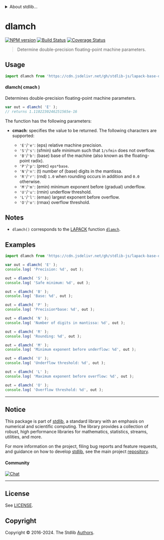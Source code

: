 <!--

@license Apache-2.0

Copyright (c) 2024 The Stdlib Authors.

Licensed under the Apache License, Version 2.0 (the "License");
you may not use this file except in compliance with the License.
You may obtain a copy of the License at

   http://www.apache.org/licenses/LICENSE-2.0

Unless required by applicable law or agreed to in writing, software
distributed under the License is distributed on an "AS IS" BASIS,
WITHOUT WARRANTIES OR CONDITIONS OF ANY KIND, either express or implied.
See the License for the specific language governing permissions and
limitations under the License.

-->


<details>
  <summary>
    About stdlib...
  </summary>
  <p>We believe in a future in which the web is a preferred environment for numerical computation. To help realize this future, we've built stdlib. stdlib is a standard library, with an emphasis on numerical and scientific computation, written in JavaScript (and C) for execution in browsers and in Node.js.</p>
  <p>The library is fully decomposable, being architected in such a way that you can swap out and mix and match APIs and functionality to cater to your exact preferences and use cases.</p>
  <p>When you use stdlib, you can be absolutely certain that you are using the most thorough, rigorous, well-written, studied, documented, tested, measured, and high-quality code out there.</p>
  <p>To join us in bringing numerical computing to the web, get started by checking us out on <a href="https://github.com/stdlib-js/stdlib">GitHub</a>, and please consider <a href="https://opencollective.com/stdlib">financially supporting stdlib</a>. We greatly appreciate your continued support!</p>
</details>

# dlamch

[![NPM version][npm-image]][npm-url] [![Build Status][test-image]][test-url] [![Coverage Status][coverage-image]][coverage-url] <!-- [![dependencies][dependencies-image]][dependencies-url] -->

> Determine double-precision floating-point machine parameters.

<section class = "usage">

## Usage

```javascript
import dlamch from 'https://cdn.jsdelivr.net/gh/stdlib-js/lapack-base-dlamch@deno/mod.js';
```

#### dlamch( cmach )

Determines double-precision floating-point machine parameters.

```javascript
var out = dlamch( 'E' );
// returns 1.1102230246251565e-16
```

The function has the following parameters:

-   **cmach**: specifies the value to be returned. The following characters are supported:

    -   `'E'`/`'e'`: (eps) relative machine precision.
    -   `'S'`/`'s'`: (sfmin) safe minimum such that `1/sfmin` does not overflow.
    -   `'B'`/`'b'`: (base) base of the machine (also known as the floating-point radix).
    -   `'P'`/`'p'`: (prec) `eps*base`.
    -   `'N'`/`'n'`: (t) number of (base) digits in the mantissa.
    -   `'R'`/`'r'`: (rnd) `1.0` when rounding occurs in addition and `0.0` otherwise.
    -   `'M'`/`'m'`: (emin) minimum exponent before (gradual) underflow.
    -   `'U'`/`'u'`: (rmin) underflow threshold.
    -   `'L'`/`'l'`: (emax) largest exponent before overflow.
    -   `'O'`/`'o'`: (rmax) overflow threshold.

</section>

<!-- /.usage -->

<section class="notes">

## Notes

-   `dlamch()` corresponds to the [LAPACK][lapack] function [`dlamch`][lapack-dlamch].

</section>

<!-- /.notes -->

<section class="examples">

## Examples

<!-- eslint no-undef: "error" -->

```javascript
import dlamch from 'https://cdn.jsdelivr.net/gh/stdlib-js/lapack-base-dlamch@deno/mod.js';

var out = dlamch( 'E' );
console.log( 'Precision: %d', out );

out = dlamch( 'S' );
console.log( 'Safe minimum: %d', out );

out = dlamch( 'B' );
console.log( 'Base: %d', out );

out = dlamch( 'P' );
console.log( 'Precision*base: %d', out );

out = dlamch( 'N' );
console.log( 'Number of digits in mantissa: %d', out );

out = dlamch( 'R' );
console.log( 'Rounding: %d', out );

out = dlamch( 'M' );
console.log( 'Minimum exponent before underflow: %d', out );

out = dlamch( 'U' );
console.log( 'Underflow threshold: %d', out );

out = dlamch( 'L' );
console.log( 'Maximum exponent before overflow: %d', out );

out = dlamch( 'O' );
console.log( 'Overflow threshold: %d', out );
```

</section>

<!-- /.examples -->

<!-- C interface documentation. -->



<!-- Section for related `stdlib` packages. Do not manually edit this section, as it is automatically populated. -->

<section class="related">

</section>

<!-- /.related -->

<!-- Section for all links. Make sure to keep an empty line after the `section` element and another before the `/section` close. -->


<section class="main-repo" >

* * *

## Notice

This package is part of [stdlib][stdlib], a standard library with an emphasis on numerical and scientific computing. The library provides a collection of robust, high performance libraries for mathematics, statistics, streams, utilities, and more.

For more information on the project, filing bug reports and feature requests, and guidance on how to develop [stdlib][stdlib], see the main project [repository][stdlib].

#### Community

[![Chat][chat-image]][chat-url]

---

## License

See [LICENSE][stdlib-license].


## Copyright

Copyright &copy; 2016-2024. The Stdlib [Authors][stdlib-authors].

</section>

<!-- /.stdlib -->

<!-- Section for all links. Make sure to keep an empty line after the `section` element and another before the `/section` close. -->

<section class="links">

[npm-image]: http://img.shields.io/npm/v/@stdlib/lapack-base-dlamch.svg
[npm-url]: https://npmjs.org/package/@stdlib/lapack-base-dlamch

[test-image]: https://github.com/stdlib-js/lapack-base-dlamch/actions/workflows/test.yml/badge.svg?branch=main
[test-url]: https://github.com/stdlib-js/lapack-base-dlamch/actions/workflows/test.yml?query=branch:main

[coverage-image]: https://img.shields.io/codecov/c/github/stdlib-js/lapack-base-dlamch/main.svg
[coverage-url]: https://codecov.io/github/stdlib-js/lapack-base-dlamch?branch=main

<!--

[dependencies-image]: https://img.shields.io/david/stdlib-js/lapack-base-dlamch.svg
[dependencies-url]: https://david-dm.org/stdlib-js/lapack-base-dlamch/main

-->

[chat-image]: https://img.shields.io/gitter/room/stdlib-js/stdlib.svg
[chat-url]: https://app.gitter.im/#/room/#stdlib-js_stdlib:gitter.im

[stdlib]: https://github.com/stdlib-js/stdlib

[stdlib-authors]: https://github.com/stdlib-js/stdlib/graphs/contributors

[umd]: https://github.com/umdjs/umd
[es-module]: https://developer.mozilla.org/en-US/docs/Web/JavaScript/Guide/Modules

[deno-url]: https://github.com/stdlib-js/lapack-base-dlamch/tree/deno
[deno-readme]: https://github.com/stdlib-js/lapack-base-dlamch/blob/deno/README.md
[umd-url]: https://github.com/stdlib-js/lapack-base-dlamch/tree/umd
[umd-readme]: https://github.com/stdlib-js/lapack-base-dlamch/blob/umd/README.md
[esm-url]: https://github.com/stdlib-js/lapack-base-dlamch/tree/esm
[esm-readme]: https://github.com/stdlib-js/lapack-base-dlamch/blob/esm/README.md
[branches-url]: https://github.com/stdlib-js/lapack-base-dlamch/blob/main/branches.md

[stdlib-license]: https://raw.githubusercontent.com/stdlib-js/lapack-base-dlamch/main/LICENSE

[lapack]: https://www.netlib.org/lapack/explore-html/

[lapack-dlamch]: https://www.netlib.org/lapack/explore-html/d4/d86/group__lamch_gaeab255e77cbd3b0f31aea74ed0ce099e.html#gaeab255e77cbd3b0f31aea74ed0ce099e

</section>

<!-- /.links -->
